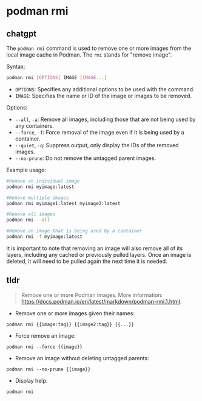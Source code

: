 # podman rmi 
## chatgpt 
The `podman rmi` command is used to remove one or more images from the local image cache in Podman. The `rmi` stands for "remove image". 

Syntax:

```bash
podman rmi [OPTIONS] IMAGE [IMAGE...]
```

- `OPTIONS`: Specifies any additional options to be used with the command.
- `IMAGE`: Specifies the name or ID of the image or images to be removed.

Options:

- `--all`, `-a`: Remove all images, including those that are not being used by any containers.
- `--force`, `-f`: Force removal of the image even if it is being used by a container.
- `--quiet`, `-q`: Suppress output, only display the IDs of the removed images.
- `--no-prune`: Do not remove the untagged parent images.

Example usage:

```bash
#Remove an individual image
podman rmi myimage:latest

#Remove multiple images
podman rmi myimage1:latest myimage2:latest

#Remove all images
podman rmi --all

#Remove an image that is being used by a container
podman rmi -f myimage:latest
``` 

It is important to note that removing an image will also remove all of its layers, including any cached or previously pulled layers. Once an image is deleted, it will need to be pulled again the next time it is needed. 

## tldr 
 
> Remove one or more Podman images.
> More information: <https://docs.podman.io/en/latest/markdown/podman-rmi.1.html>.

- Remove one or more images given their names:

`podman rmi {{image:tag}} {{image2:tag}} {{...}}`

- Force remove an image:

`podman rmi --force {{image}}`

- Remove an image without deleting untagged parents:

`podman rmi --no-prune {{image}}`

- Display help:

`podman rmi`
